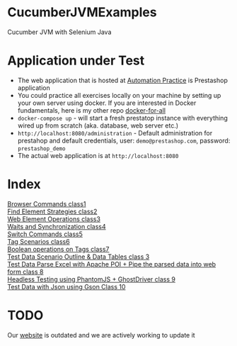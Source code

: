 # CucumberJVMExamples
Cucumber JVM with Selenium Java  

# Application under Test
- The web application that is hosted at [Automation Practice](http://automationpractice.com) is Prestashop application
- You could practice all exercises locally on your machine by setting up your own server using docker. If you are interested in Docker fundamentals, here is my other repo [docker-for-all](https://github.com/machzqcq/docker-for-all)
- `docker-compose up` - will start a fresh prestatop instance with everything wired up from scratch (aka. database, web server etc.)
- `http://localhost:8080/administration` - Default administration for prestahop and default credentials, user: `demo@prestashop.com`, password: `prestashop_demo`
- The actual web application is at `http://localhost:8080`

# Index  
[Browser Commands class1](http://www.seleniumframework.com/cucumber-jvm-3/browser-commands/)  
[Find Element Strategies class2](http://www.seleniumframework.com/cucumber-jvm-3/find-element-strategies/)  
[Web Element Operations class3](http://www.seleniumframework.com/cucumber-jvm-3/web-element-operations/)  
[Waits and Synchronization class4](http://www.seleniumframework.com/cucumber-jvm-3/waits-and-synchronization/)  
[Switch Commands class5](http://www.seleniumframework.com/cucumber-jvm-3/switch-commands/)  
[Tag Scenarios class6](http://www.seleniumframework.com/cucumber-jvm-3/tag-scenarios)  
[Boolean operations on Tags class7](http://www.seleniumframework.com/cucumber-jvm-3/orng-and-andg-of-scenarios)  
[Test Data Scenario Outline & Data Tables class 3](http://www.seleniumframework.com/cucumber-jvm-3/data-tables/)  
[Test Data Parse Excel with Apache POI + Pipe the parsed data into web form class 8](http://www.seleniumframework.com/cucumber-jvm-3/test-data-with-excel/)  
[Headless Testing using PhantomJS + GhostDriver class 9](http://www.seleniumframework.com/cucumber-jvm-3/headless-testing/)  
[Test Data with Json using Gson Class 10](http://www.seleniumframework.com/cucumber-jvm-3/test-data-with-json/)  

# TODO
Our [website](http://www.seleniumframework.com/cucumber-jvm-3/cucumber-jvm-and-selenium/) is outdated and we are actively working to update it

